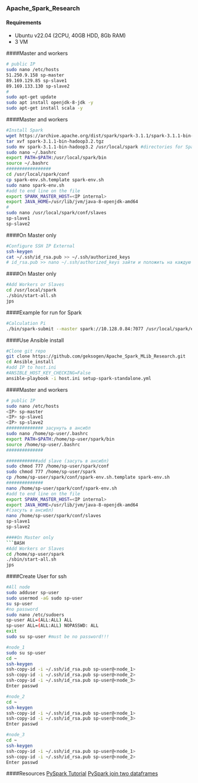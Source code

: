 ### Apache_Spark_Research

#### Requirements
* Ubuntu v22.04 (2CPU, 40GB HDD, 8Gb RAM)
* 3 VM

####Master and workers
```BASH
# public IP
sudo nano /etc/hosts
51.250.9.158 sp-master
89.169.129.85 sp-slave1
89.169.133.130 sp-slave2
#
sudo apt-get update
sudo apt install openjdk-8-jdk -y
sudo apt-get install scala -y
```
####Master and workers
```BASH
#Install Spark
wget https://archive.apache.org/dist/spark/spark-3.1.1/spark-3.1.1-bin-hadoop3.2.tgz
tar xvf spark-3.1.1-bin-hadoop3.2.tgz
sudo mv spark-3.1.1-bin-hadoop3.2 /usr/local/spark #directories for Spark
sudo nano ~/.bashrc
export PATH=$PATH:/usr/local/spark/bin
source ~/.bashrc
#################
cd /usr/local/spark/conf
cp spark-env.sh.template spark-env.sh
sudo nano spark-env.sh
#add to end line on the file
export SPARK_MASTER_HOST=<IP internal>
export JAVA_HOME=/usr/lib/jvm/java-8-openjdk-amd64
#
sudo nano /usr/local/spark/conf/slaves
sp-slave1
sp-slave2
```
####On Master only
```BASH
#Configure SSH IP External
ssh-keygen
cat ~/.ssh/id_rsa.pub >> ~/.ssh/authorized_keys
# id_rsa.pub >> nano ~/.ssh/authorized_keys зайти и положить на каждую ноду ключик который сгенерировался на мастер ноде
```

####On Master only
```BASH
#Add Workers or Slaves
cd /usr/local/spark
./sbin/start-all.sh
jps
```
####Example for run for Spark
```BASH
#Calculation Pi
./bin/spark-submit --master spark://10.128.0.84:7077 /usr/local/spark/examples/src/main/python/pi.py 10000
```

####Use Ansible install
```BASH
#Clone git repo
git clone https://github.com/geksogen/Apache_Spark_MLib_Research.git
cd Ansible_install
#add IP to host.ini
#ANSIBLE_HOST_KEY_CHECKING=False
ansible-playbook -i host.ini setup-spark-standalone.yml
```
####Master and workers
```BASH
# public IP
sudo nano /etc/hosts
<IP> sp-master
<IP> sp-slave1
<IP> sp-slave2
############## засунуть в ансибл
sudo nano /home/sp-user/.bashrc
export PATH=$PATH:/home/sp-user/spark/bin
source /home/sp-user/.bashrc
##############

############add slave (засуть в ансибл)
sudo chmod 777 /home/sp-user/spark/conf
sudo chmod 777 /home/sp-user/spark
cp /home/sp-user/spark/conf/spark-env.sh.template spark-env.sh
##############
nano /home/sp-user/spark/conf/spark-env.sh
#add to end line on the file
export SPARK_MASTER_HOST=<IP internal>
export JAVA_HOME=/usr/lib/jvm/java-8-openjdk-amd64
#(засуть в ансибл)
nano /home/sp-user/spark/conf/slaves
sp-slave1
sp-slave2

####On Master only
```BASH
#Add Workers or Slaves
cd /home/sp-user/spark
./sbin/start-all.sh
jps
```

####Create User for ssh
```BASH
#All node
sudo adduser sp-user
sudo usermod -aG sudo sp-user
su sp-user 
#no password
sudo nano /etc/sudoers
sp-user ALL=(ALL:ALL) ALL
sp-user ALL=(ALL:ALL) NOPASSWD: ALL
exit
sudo su sp-user #must be no password!!!  

#node_1
sudo su sp-user
cd ~
ssh-keygen
ssh-copy-id -i ~/.ssh/id_rsa.pub sp-user@<node_1>
ssh-copy-id -i ~/.ssh/id_rsa.pub sp-user@<node_2>
ssh-copy-id -i ~/.ssh/id_rsa.pub sp-user@<node_3>
Enter passwd

#node_2
cd ~
ssh-keygen
ssh-copy-id -i ~/.ssh/id_rsa.pub sp-user@<node_1>
ssh-copy-id -i ~/.ssh/id_rsa.pub sp-user@<node_3>
Enter passwd

#node_3
cd ~
ssh-keygen
ssh-copy-id -i ~/.ssh/id_rsa.pub sp-user@<node_1>
ssh-copy-id -i ~/.ssh/id_rsa.pub sp-user@<node_2>
Enter passwd
```

####Resources
[PySpark Tutorial](https://sparkbyexamples.com/pyspark-tutorial/)
[PySpark join two dataframes](https://www.geeksforgeeks.org/pyspark-join-types-join-two-dataframes/)

